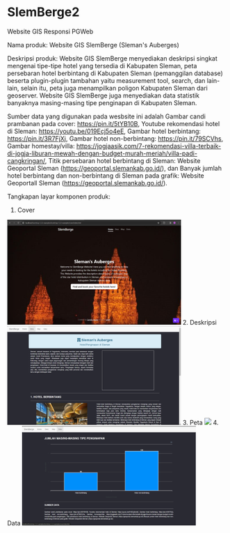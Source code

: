 # SlemBerge2
Website GIS Responsi PGWeb

Nama produk: Website GIS SlemBerge (Sleman's Auberges)

Deskripsi produk: Website GIS SlemBerge menyediakan deskripsi singkat mengenai tipe-tipe hotel yang tersedia di Kabupaten Sleman, peta persebaran hotel berbintang di Kabupaten Sleman (pemanggilan database) beserta plugin-plugin tambahan yaitu measurement tool, search, dan lain-lain, selain itu, peta juga menampilkan poligon Kabupaten Sleman dari geoserver. Website GIS SlemBerge juga menyediakan data statistik banyaknya masing-masing tipe penginapan di Kabupaten Sleman. 

Sumber data yang digunakan pada wesbsite ini adalah Gambar candi prambanan pada cover: https://pin.it/5tYB10B, Youtube rekomendasi hotel di Sleman: https://youtu.be/019Ecj5o4eE, Gambar hotel berbintang: https://pin.it/3R7FjXj, Gambar hotel non-berbintang: https://pin.it/79SCVhs, Gambar homestay/villa: https://jogjaasik.com/7-rekomendasi-villa-terbaik-di-jogja-liburan-mewah-dengan-budget-murah-meriah/villa-padi-cangkringan/, Titik persebaran hotel berbintang di Sleman: Website Geoportal Sleman (https://geoportal.slemankab.go.id/), dan Banyak jumlah hotel berbintang dan non-berbintang di Sleman pada grafik: Website Geoportall Sleman (https://geoportal.slemankab.go.id/).

Tangkapan layar komponen produk:
1. Cover
<img src ="assets/img/Cover.png" width="400">
2. Deskripsi
<img src ="assets/img/Description.png" width="400">
3. Peta
<img src ="assets/img/Map.png" width="400">
4. Data
<img src ="assets/img/Data.png" width="400">
